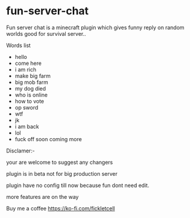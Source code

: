 # fun-server-chat
Fun server chat is a minecraft plugin which gives funny reply on random worlds good for survival server..

Words list
- hello
- come here
- i am rich
- make big farm
- big mob farm
- my dog died
- who is online 
- how to vote
- op sword
- wtf
- jk
- i am back
- lol
- fuck off
soon coming more

Disclamer:-

your are welcome to suggest any changers

plugin is in beta not for big production server

plugin have no config till now because fun dont need edit.

more features are on the way

Buy me a coffee
https://ko-fi.com/fickletcell
